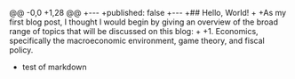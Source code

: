 @@ -0,0 +1,28 @@
 +---
 +published: false
 +---
 +## Hello, World!
 +
 +As my first blog post, I thought I would begin by giving an overview of the broad range of topics that will be discussed on this blog: 
 +
 +1. Economics, specifically the macroeconomic environment, game theory, and fiscal policy.
 + test of markdown
